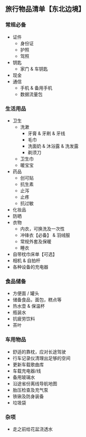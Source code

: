 ﻿## 旅行物品清单【东北边境】

### 常规必备
- 证件
  - 身份证
  - 护照
  - 驾照
- 钥匙
  - 家门 & 车钥匙
- 现金
- 通信
  - 手机 & 备用手机
  - 数据流量包

### 生活用品
- 卫生
  - 洗漱
    - 牙膏 & 牙刷 & 牙线
    - 毛巾
    - 洗面奶 & 沐浴露 & 洗发露
    - 剃须刀
  - 卫生巾
  - 暖宝宝
- 药品
  - 创可贴
  - 抗生素
  - 止泻
  - 止疼
  - 抗过敏
- 化妆品
- 防晒
- 衣物
  - 内衣，可换洗及一次性
  - 冲锋衣【必备】 & 羽绒服
  - 常规外套及保暖
  - 睡衣
- 自带枕巾床单【可选】
- 相机 & 自拍杆
- 各种设备的充电器

### 食品储备
- 方便面 / 罐头
- 储备食品，面包，糕点等
- 热水壶 & 保温杯
- 瓶装水
- 抗疲劳饮料
- 茶叶

### 车用物品
- 舒适的靠枕，应对长途驾驶
- 行车记录仪清理出足够的空间
- 更新车载歌曲库
- 车载充电器/线
- 备用玻璃水
- 沿途省份离线导航地图
- 胎压检查及充气泵
- 铁锹及防身装备
- 垃圾袋

### 杂项
- 走之前给花盆浇透水